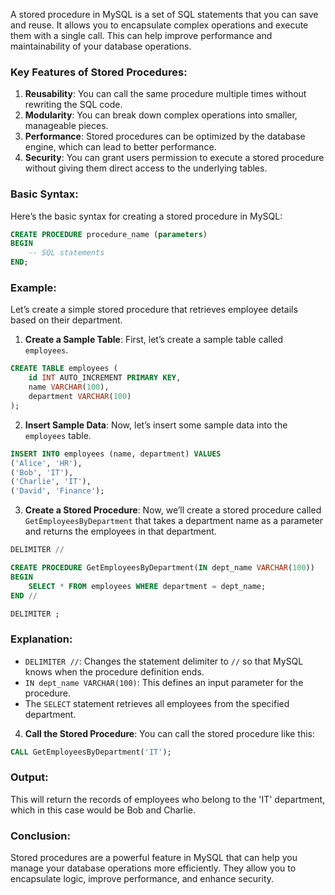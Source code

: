 A stored procedure in MySQL is a set of SQL statements that you can save and reuse. It allows you to encapsulate complex operations and execute them with a single call. This can help improve performance and maintainability of your database operations.

### Key Features of Stored Procedures:
1. **Reusability**: You can call the same procedure multiple times without rewriting the SQL code.
2. **Modularity**: You can break down complex operations into smaller, manageable pieces.
3. **Performance**: Stored procedures can be optimized by the database engine, which can lead to better performance.
4. **Security**: You can grant users permission to execute a stored procedure without giving them direct access to the underlying tables.

### Basic Syntax:
Here’s the basic syntax for creating a stored procedure in MySQL:

```sql
CREATE PROCEDURE procedure_name (parameters)
BEGIN
    -- SQL statements
END;
```

### Example:
Let’s create a simple stored procedure that retrieves employee details based on their department.

1. **Create a Sample Table**:
   First, let’s create a sample table called `employees`.

```sql
CREATE TABLE employees (
    id INT AUTO_INCREMENT PRIMARY KEY,
    name VARCHAR(100),
    department VARCHAR(100)
);
```

2. **Insert Sample Data**:
   Now, let’s insert some sample data into the `employees` table.

```sql
INSERT INTO employees (name, department) VALUES
('Alice', 'HR'),
('Bob', 'IT'),
('Charlie', 'IT'),
('David', 'Finance');
```

3. **Create a Stored Procedure**:
   Now, we’ll create a stored procedure called `GetEmployeesByDepartment` that takes a department name as a parameter and returns the employees in that department.

```sql
DELIMITER //

CREATE PROCEDURE GetEmployeesByDepartment(IN dept_name VARCHAR(100))
BEGIN
    SELECT * FROM employees WHERE department = dept_name;
END //

DELIMITER ;
```

### Explanation:
- `DELIMITER //`: Changes the statement delimiter to `//` so that MySQL knows when the procedure definition ends.
- `IN dept_name VARCHAR(100)`: This defines an input parameter for the procedure.
- The `SELECT` statement retrieves all employees from the specified department.

4. **Call the Stored Procedure**:
   You can call the stored procedure like this:

```sql
CALL GetEmployeesByDepartment('IT');
```

### Output:
This will return the records of employees who belong to the 'IT' department, which in this case would be Bob and Charlie.

### Conclusion:
Stored procedures are a powerful feature in MySQL that can help you manage your database operations more efficiently. They allow you to encapsulate logic, improve performance, and enhance security.